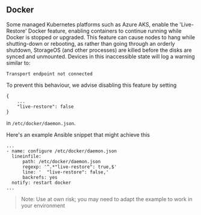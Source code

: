 ## Docker

Some managed Kubernetes platforms such as Azure AKS, enable the 'Live-Restore'
Docker feature, enabling containers to continue running while Docker is stopped
or upgraded. This feature can cause nodes to hang while shutting-down or
rebooting, as rather than going through an orderly shutdown, StorageOS (and
other processes) are killed before the disks are synced and unmounted.  Devices
in this inaccessible state will log a warning similar to:

    Transport endpoint not connected

To prevent this behaviour, we advise disabling this feature by setting

    {
        ...
        "live-restore": false
    }

in `/etc/docker/daemon.json`.

Here's an example Ansible snippet that might achieve this

    ...
    - name: configure /etc/docker/daemon.json
      lineinfile:
          path: /etc/docker/daemon.json
          regexp: '^.*"live-restore": true,$'
          line: '  "live-restore": false,'
          backrefs: yes
      notify: restart docker
    ...

> Note: Use at own risk; you may need to adapt the example to work in your
> environment
